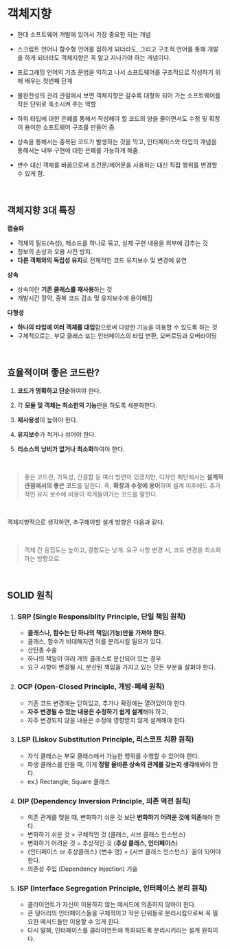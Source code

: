 # 객체지향

* 현대 소프트웨어 개발에 있어서 가장 중요한 되는 개념

* 스크립트 언어나 함수형 언어를 접하게 되더라도, 그리고 구조적 언어를 통해 개발을 하게 되더라도 객체지향은 꼭 알고 지나가야 하는 개념이다. 

* 프로그래밍 언어의 기초 문법을 익히고 나서 소프트웨어를 구조적으로 작성하기 위해 배우는 첫번째 단계

  

* 불완전성의 관리 관점에서 보면 객체지향은 갈수록 대형화 되어 가는 소프트웨어를 작은 단위로 축소시켜 주는 역할
* 하위 타입에 대한 은폐를 통해서 작성해야 할 코드의 양을 줄이면서도 수정 및 확장이 용이한 소프트웨어 구조를 만들어 줌.
* 상속을 통해서는 중복된 코드가 발생하는 것을 막고, 인터페이스와 타입의 개념을 통해서는 내부 구현에 대한 은폐를 가능하게 해줌.
* 변수 대신 객체를 바꿈으로써 조건문/제어문을 사용하는 대신 직접 행위를 변경할 수 있게 함.

<br>

## **객체지향 3대 특징**

**캡슐화**

- 객체의 필드(속성), 메소드를 하나로 묶고, 실제 구현 내용을 외부에 감추는 것
- 정보의 손상과 오용 사전 방지.
- **다른 객체와의 독립성 유지**로 전체적인 코드 유지보수 및 변경에 유연

**상속**

- 상속이란 **기존 클래스를 재사용**하는 것
- 개발시간 절약, 중복 코드 감소 및 유지보수에 용이해짐

**다형성**

- **하나의 타입에 여러 객체를 대입**함으로써 다양한 기능을 이용할 수 있도록 하는 것
- 구체적으로는, 부모 클래스 또는 인터페이스의 타입 변환, 오버로딩과 오버라이딩

<br>

## **효율적이며 좋은 코드란?**

1. **코드가 명확하고 단순**하여야 한다.

2. 각 **모듈 및 객체는 최소한의 기능**만을 하도록 세분화한다.

3. **재사용성**이 높아야 한다.

4. **유지보수**가 적거나 쉬어야 한다.

5. **리소스의 낭비가 없거나 최소화**하여야 한다.

<br>

>  좋은 코드란, 가독성, 간결함 등 여러 방면이 있겠지만, 디자인 패턴에서는 **설계적 관점에서의 좋은 코드**를 말한다.
> 즉, **확장과 수정에 용이**하여 설계 이후에도 추가적인 유지 보수에 비용이 적게들어가는 코드를 말한다.

<br>

객체지향적으로 생각하면, 추구해야할 설계 방향은 다음과 같다.

<br>

> 객체 간 응집도는 높이고, 결합도는 낮게. 
> 요구 사항 변경 시, 코드 변경을 최소화 하는 방향으로.

<br>

## SOLID 원칙

1. ### SRP (Single Responsiblity Principle, 단일 책임 원칙)

   * **클래스나, 함수는 단 하나의 책임(기능)만을 가져야 한다.**
   * 클래스, 함수가 비대해지면 이를 분리시킬 필요가 있다.
   * 산탄총 수술
   * 하나의 책임이 여러 개의 클래스로 분산되어 있는 경우
   * 요구 사항이 변경될 시, 분산된 책임을 가지고 있는 모든 부분을 살펴야 한다.

2. ### OCP (Open-Closed Principle, 개방-폐쇄 원칙)

   * 기존 코드 변경에는 닫혀있고, 추가나 확장에는 열려있어야 한다.
   * **자주 변경될 수 있는 내용은 수정하기 쉽게 설계**해야 하고,
   * 자주 변경되지 않을 내용은 수정에 영향받지 않게 설계해야 한다.

3. ###  LSP (Liskov Substitution Principle, 리스코프 치환 원칙)

   * 자식 클래스는 부모 클래스에서 가능한 행위를 수행할 수 있어야 한다.
   * 파생 클래스를 만들 때, 이게 **정말 올바른 상속의 관계를 갖는지 생각**해봐야 한다.
   * ex.) Rectangle, Square 클래스

4. ### DIP (Dependency Inversion Principle, 의존 역전 원칙)

   * 의존 관계를 맺을 때, 변화하기 쉬운 것 보단 **변화하기 어려운 것에 의존**해야 한다.
   * 변화하기 쉬운 것 = 구체적인 것 (클래스, 서브 클래스 인스턴스)
   * 변화하기 어려운 것 = 추상적인 것 (**추상 클래스, 인터페이스**)
   * {인터페이스 or 추상클래스} {변수 명} = {서브 클래스 인스턴스}` 꼴이 되어야 한다.
   * 의존성 주입 (Dependency Injection) 기술

5. ### ISP (Interface Segregation Principle, 인터페이스 분리 원칙)

   * 클라이언트가 자신이 이용하지 않는 메서드에 의존하지 않아야 한다.
   * 큰 덩어리의 인터페이스들을 구체적이고 작은 단위들로 분리시킴으로써 꼭 필요한 메서드들만 이용할 수 있게 한다.
   * 다시 말해, 인터페이스를 클라이언트에 특화되도록 분리시키라는 설계 원칙이다.

<br>



